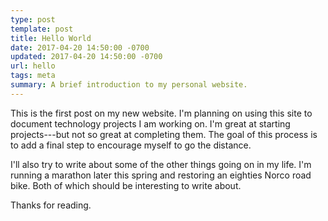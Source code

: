 ```yaml
---
type: post
template: post
title: Hello World
date: 2017-04-20 14:50:00 -0700
updated: 2017-04-20 14:50:00 -0700
url: hello
tags: meta
summary: A brief introduction to my personal website.
---
```


This is the first post on my new website. I'm planning on using this
site to document technology projects I am working on. I'm great at
starting projects---but not so great at completing them. The goal of
this process is to add a final step to encourage myself to go the
distance.

I'll also try to write about some of the other things going on in my
life. I'm running a marathon later this spring and restoring an
eighties Norco road bike. Both of which should be interesting to write
about.

Thanks for reading.

